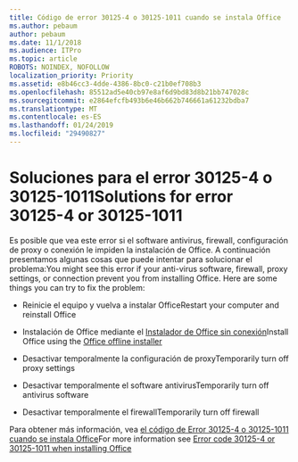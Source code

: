 ```yaml
---
title: Código de error 30125-4 o 30125-1011 cuando se instala Office
ms.author: pebaum
author: pebaum
ms.date: 11/1/2018
ms.audience: ITPro
ms.topic: article
ROBOTS: NOINDEX, NOFOLLOW
localization_priority: Priority
ms.assetid: e8b46cc3-4dde-4386-8bc0-c21b0ef708b3
ms.openlocfilehash: 85512ad5e40cb97e8af6d9bd83d8b21bb747028c
ms.sourcegitcommit: e2864efcfb493b6e46b662b746661a61232bdba7
ms.translationtype: MT
ms.contentlocale: es-ES
ms.lasthandoff: 01/24/2019
ms.locfileid: "29490827"
---
```

# <a name="solutions-for-error-30125-4-or-30125-1011"></a><span data-ttu-id="a91de-102">Soluciones para el error 30125-4 o 30125-1011</span><span class="sxs-lookup"><span data-stu-id="a91de-102">Solutions for error 30125-4 or 30125-1011</span></span>

<span data-ttu-id="a91de-p101">Es posible que vea este error si el software antivirus, firewall, configuración de proxy o conexión le impiden la instalación de Office. A continuación presentamos algunas cosas que puede intentar para solucionar el problema:</span><span class="sxs-lookup"><span data-stu-id="a91de-p101">You might see this error if your anti-virus software, firewall, proxy settings, or connection prevent you from installing Office. Here are some things you can try to fix the problem:</span></span>
  
- <span data-ttu-id="a91de-105">Reinicie el equipo y vuelva a instalar Office</span><span class="sxs-lookup"><span data-stu-id="a91de-105">Restart your computer and reinstall Office</span></span>
    
- <span data-ttu-id="a91de-106">Instalación de Office mediante el [Instalador de Office sin conexión](https://support.office.com/article/f0a85fe7-118f-41cb-a791-d59cef96ad1c.aspx)</span><span class="sxs-lookup"><span data-stu-id="a91de-106">Install Office using the [Office offline installer](https://support.office.com/article/f0a85fe7-118f-41cb-a791-d59cef96ad1c.aspx)</span></span>
    
- <span data-ttu-id="a91de-107">Desactivar temporalmente la configuración de proxy</span><span class="sxs-lookup"><span data-stu-id="a91de-107">Temporarily turn off proxy settings</span></span>
    
- <span data-ttu-id="a91de-108">Desactivar temporalmente el software antivirus</span><span class="sxs-lookup"><span data-stu-id="a91de-108">Temporarily turn off antivirus software</span></span>
    
- <span data-ttu-id="a91de-109">Desactivar temporalmente el firewall</span><span class="sxs-lookup"><span data-stu-id="a91de-109">Temporarily turn off firewall</span></span>
    
<span data-ttu-id="a91de-110">Para obtener más información, vea [el código de Error 30125-4 o 30125-1011 cuando se instala Office](https://support.office.com/article/7bfabec6-76be-4cde-880e-819a9c569612.aspx)</span><span class="sxs-lookup"><span data-stu-id="a91de-110">For more information see [Error code 30125-4 or 30125-1011 when installing Office](https://support.office.com/article/7bfabec6-76be-4cde-880e-819a9c569612.aspx)</span></span>
  

